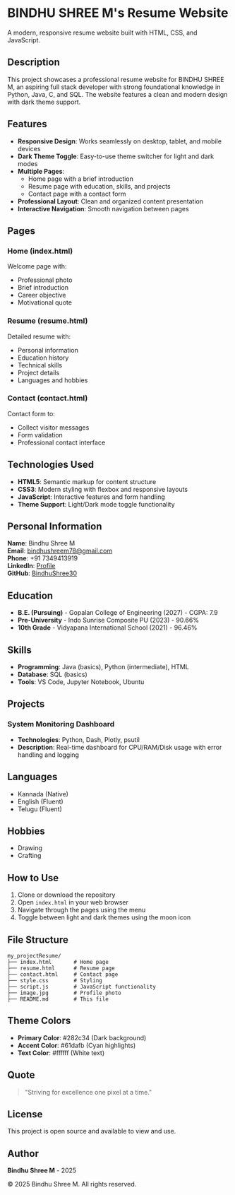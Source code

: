 # BINDHU SHREE M's Resume Website

A modern, responsive resume website built with HTML, CSS, and JavaScript.

## Description

This project showcases a professional resume website for BINDHU SHREE M, an aspiring full stack developer with strong foundational knowledge in Python, Java, C, and SQL. The website features a clean and modern design with dark theme support.

## Features

- **Responsive Design**: Works seamlessly on desktop, tablet, and mobile devices
- **Dark Theme Toggle**: Easy-to-use theme switcher for light and dark modes
- **Multiple Pages**:
  - Home page with a brief introduction
  - Resume page with education, skills, and projects
  - Contact page with a contact form
- **Professional Layout**: Clean and organized content presentation
- **Interactive Navigation**: Smooth navigation between pages

## Pages

### Home (index.html)
Welcome page with:
- Professional photo
- Brief introduction
- Career objective
- Motivational quote

### Resume (resume.html)
Detailed resume with:
- Personal information
- Education history
- Technical skills
- Project details
- Languages and hobbies

### Contact (contact.html)
Contact form to:
- Collect visitor messages
- Form validation
- Professional contact interface

## Technologies Used

- **HTML5**: Semantic markup for content structure
- **CSS3**: Modern styling with flexbox and responsive layouts
- **JavaScript**: Interactive features and form handling
- **Theme Support**: Light/Dark mode toggle functionality

## Personal Information

**Name**: Bindhu Shree M  
**Email**: bindhushreem78@gmail.com  
**Phone**: +91 7349413919  
**LinkedIn**: [Profile](https://www.linkedin.com/in/bindhu-shree-m)  
**GitHub**: [BindhuShree30](https://github.com/BindhuShree30)

## Education

- **B.E. (Pursuing)** - Gopalan College of Engineering (2027) - CGPA: 7.9
- **Pre-University** - Indo Sunrise Composite PU (2023) - 90.66%
- **10th Grade** - Vidyapana International School (2021) - 96.46%

## Skills

- **Programming**: Java (basics), Python (intermediate), HTML
- **Database**: SQL (basics)
- **Tools**: VS Code, Jupyter Notebook, Ubuntu

## Projects

### System Monitoring Dashboard
- **Technologies**: Python, Dash, Plotly, psutil
- **Description**: Real-time dashboard for CPU/RAM/Disk usage with error handling and logging

## Languages

- Kannada (Native)
- English (Fluent)
- Telugu (Fluent)

## Hobbies

- Drawing
- Crafting

## How to Use

1. Clone or download the repository
2. Open `index.html` in your web browser
3. Navigate through the pages using the menu
4. Toggle between light and dark themes using the moon icon

## File Structure

```
my_projectResume/
├── index.html       # Home page
├── resume.html      # Resume page
├── contact.html     # Contact page
├── style.css        # Styling
├── script.js        # JavaScript functionality
├── image.jpg        # Profile photo
├── README.md        # This file
```

## Theme Colors

- **Primary Color**: #282c34 (Dark background)
- **Accent Color**: #61dafb (Cyan highlights)
- **Text Color**: #ffffff (White text)

## Quote

> "Striving for excellence one pixel at a time."

## License

This project is open source and available to view and use.

## Author

**Bindhu Shree M** - 2025

© 2025 Bindhu Shree M. All rights reserved.
